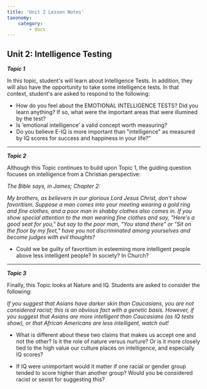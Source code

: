 ```yaml
---
title: 'Unit 2 Lesson Notes'
taxonomy:
    category:
        - docs
---
```


## Unit 2: Intelligence Testing

***Topic 1***

In this topic, student's will learn about Intelligence Tests. In addition, they will also have the opportunity to take some intelligence tests. In that context, student's are asked to respond to the following:

 - How do you feel about the EMOTIONAL INTELLIGENCE TESTS? Did you learn anything? If so, what were the important areas that were illumined by the test?
 - Is ‘emotional intelligence’ a valid concept worth measuring?
 - Do you believe E-IQ is more important than "intelligence" as measured by IQ scores for success and happiness in your life?”

---

***Topic 2***

Although this Topic continues to build upon Topic 1, the guiding question focuses on intelligence from a Christian perspective:

*The Bible says, in James; Chapter 2:*

*My brothers, as believers in our glorious Lord Jesus Christ, don't show favoritism. Suppose a man comes into your meeting wearing a gold ring and fine clothes, and a poor man in shabby clothes also comes in. If you show special attention to the man wearing fine clothes and say, "Here's a good seat for you," but say to the poor man, "You stand there" or "Sit on the floor by my feet," have you not discriminated among yourselves and become judges with evil thoughts?*

 - Could we be guilty of favoritism in esteeming more intelligent people above less intelligent people? In society? In Church?

----

***Topic 3***

Finally, this Topic looks at Nature and IQ. Students are asked to consider the following:

*If you suggest that Asians have darker skin than Caucasians, you are not considered racist; this is an obvious fact with a genetic basis. However, if you suggest that Asians are more intelligent than Caucasians (as IQ tests show), or that African Americans are less intelligent, watch out!*

 - What is different about these two claims that makes us accept one and not the other? Is it the role of nature versus nurture? Or is it more closely tied to the high value our culture places on intelligence, and especially IQ scores?

 - If IQ were unimportant would it matter if one racial or gender group tended to score higher than another group? Would you be considered racist or sexist for suggesting this?
